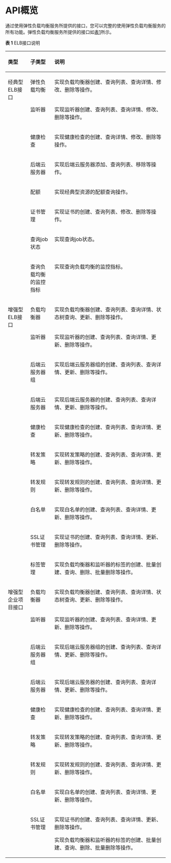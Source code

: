 # API概览<a name="zh-cn_topic_0132467675"></a>

通过使用弹性负载均衡服务所提供的接口，您可以完整的使用弹性负载均衡服务的所有功能。弹性负载均衡服务所提供的接口如[表1](#table66795906)所示。

**表 1**  ELB接口说明

<a name="table66795906"></a>
<table><thead align="left"><tr id="row14670448"><th class="cellrowborder" valign="top" width="14.000000000000002%" id="mcps1.2.4.1.1"><p id="p47455645"><a name="p47455645"></a><a name="p47455645"></a><strong id="b24447627"><a name="b24447627"></a><a name="b24447627"></a>类型</strong></p>
</th>
<th class="cellrowborder" valign="top" width="15%" id="mcps1.2.4.1.2"><p id="p34100770"><a name="p34100770"></a><a name="p34100770"></a><strong id="b38471477"><a name="b38471477"></a><a name="b38471477"></a>子类型</strong></p>
</th>
<th class="cellrowborder" valign="top" width="71%" id="mcps1.2.4.1.3"><p id="p29181936"><a name="p29181936"></a><a name="p29181936"></a><strong id="b61310833"><a name="b61310833"></a><a name="b61310833"></a>说明</strong></p>
</th>
</tr>
</thead>
<tbody><tr id="row17264416143517"><td class="cellrowborder" rowspan="8" valign="top" width="14.000000000000002%" headers="mcps1.2.4.1.1 "><p id="p42641816123511"><a name="p42641816123511"></a><a name="p42641816123511"></a>经典型ELB接口</p>
<p id="p18848135214356"><a name="p18848135214356"></a><a name="p18848135214356"></a></p>
<p id="p6826165518353"><a name="p6826165518353"></a><a name="p6826165518353"></a></p>
<p id="p1358085810359"><a name="p1358085810359"></a><a name="p1358085810359"></a></p>
<p id="p11418739365"><a name="p11418739365"></a><a name="p11418739365"></a></p>
<p id="p1665324993516"><a name="p1665324993516"></a><a name="p1665324993516"></a></p>
</td>
<td class="cellrowborder" valign="top" width="15%" headers="mcps1.2.4.1.2 "><p id="p3159181817364"><a name="p3159181817364"></a><a name="p3159181817364"></a>弹性负载均衡</p>
</td>
<td class="cellrowborder" valign="top" width="71%" headers="mcps1.2.4.1.3 "><p id="p14164618193620"><a name="p14164618193620"></a><a name="p14164618193620"></a>实现负载均衡器创建、查询列表、查询详情、修改、删除等操作。</p>
</td>
</tr>
<tr id="row1848852103515"><td class="cellrowborder" valign="top" headers="mcps1.2.4.1.1 "><p id="p12422141716"><a name="p12422141716"></a><a name="p12422141716"></a>监听器</p>
</td>
<td class="cellrowborder" valign="top" headers="mcps1.2.4.1.2 "><p id="p10147174618615"><a name="p10147174618615"></a><a name="p10147174618615"></a>实现监听器创建、查询列表、查询详情、修改、删除等操作。</p>
</td>
</tr>
<tr id="row1482695515355"><td class="cellrowborder" valign="top" headers="mcps1.2.4.1.1 "><p id="p63322091210"><a name="p63322091210"></a><a name="p63322091210"></a>健康检查</p>
</td>
<td class="cellrowborder" valign="top" headers="mcps1.2.4.1.2 "><p id="p1228534716613"><a name="p1228534716613"></a><a name="p1228534716613"></a>实现健康检查的创建、查询详情、修改、删除等操作。</p>
</td>
</tr>
<tr id="row25801958173516"><td class="cellrowborder" valign="top" headers="mcps1.2.4.1.1 "><p id="p1562120416212"><a name="p1562120416212"></a><a name="p1562120416212"></a>后端云服务器</p>
</td>
<td class="cellrowborder" valign="top" headers="mcps1.2.4.1.2 "><p id="p963314481167"><a name="p963314481167"></a><a name="p963314481167"></a>实现后端云服务器添加、查询列表、移除等操作。</p>
</td>
</tr>
<tr id="row9417134360"><td class="cellrowborder" valign="top" headers="mcps1.2.4.1.1 "><p id="p822251716218"><a name="p822251716218"></a><a name="p822251716218"></a>配额</p>
</td>
<td class="cellrowborder" valign="top" headers="mcps1.2.4.1.2 "><p id="p1475317493619"><a name="p1475317493619"></a><a name="p1475317493619"></a>实现经典型资源的配额查询操作。</p>
</td>
</tr>
<tr id="row61244611417"><td class="cellrowborder" valign="top" headers="mcps1.2.4.1.1 "><p id="p2991410641"><a name="p2991410641"></a><a name="p2991410641"></a>证书管理</p>
</td>
<td class="cellrowborder" valign="top" headers="mcps1.2.4.1.2 "><p id="p1099191019410"><a name="p1099191019410"></a><a name="p1099191019410"></a>实现证书的创建、查询列表、修改、删除等操作。</p>
</td>
</tr>
<tr id="row16761421746"><td class="cellrowborder" valign="top" headers="mcps1.2.4.1.1 "><p id="p1767742645"><a name="p1767742645"></a><a name="p1767742645"></a>查询job状态</p>
</td>
<td class="cellrowborder" valign="top" headers="mcps1.2.4.1.2 "><p id="p116775214419"><a name="p116775214419"></a><a name="p116775214419"></a>实现查询job状态。</p>
</td>
</tr>
<tr id="row5652549103518"><td class="cellrowborder" valign="top" headers="mcps1.2.4.1.1 "><p id="p120419397420"><a name="p120419397420"></a><a name="p120419397420"></a>查询负载均衡的监控指标</p>
</td>
<td class="cellrowborder" valign="top" headers="mcps1.2.4.1.2 "><p id="p6898350964"><a name="p6898350964"></a><a name="p6898350964"></a>实现查询负载均衡的监控指标。</p>
</td>
</tr>
<tr id="row121594"><td class="cellrowborder" rowspan="10" valign="top" width="14.000000000000002%" headers="mcps1.2.4.1.1 "><p id="p9849123"><a name="p9849123"></a><a name="p9849123"></a>增强型ELB接口</p>
</td>
<td class="cellrowborder" valign="top" width="15%" headers="mcps1.2.4.1.2 "><p id="p59581460"><a name="p59581460"></a><a name="p59581460"></a>负载均衡器</p>
</td>
<td class="cellrowborder" valign="top" width="71%" headers="mcps1.2.4.1.3 "><p id="p61368950"><a name="p61368950"></a><a name="p61368950"></a>实现负载均衡器创建、查询列表、查询详情、状态树查询、更新、删除等操作。</p>
</td>
</tr>
<tr id="row15449640"><td class="cellrowborder" valign="top" headers="mcps1.2.4.1.1 "><p id="p43461366"><a name="p43461366"></a><a name="p43461366"></a>监听器</p>
</td>
<td class="cellrowborder" valign="top" headers="mcps1.2.4.1.2 "><p id="p30709768"><a name="p30709768"></a><a name="p30709768"></a>实现监听器的创建、查询列表、查询详情、更新、删除等操作。</p>
</td>
</tr>
<tr id="row7952463"><td class="cellrowborder" valign="top" headers="mcps1.2.4.1.1 "><p id="p40169730"><a name="p40169730"></a><a name="p40169730"></a>后端云服务器组</p>
</td>
<td class="cellrowborder" valign="top" headers="mcps1.2.4.1.2 "><p id="p32522735"><a name="p32522735"></a><a name="p32522735"></a>实现后端云服务器组的创建、查询列表、查询详情、更新、删除等操作。</p>
</td>
</tr>
<tr id="row24269162"><td class="cellrowborder" valign="top" headers="mcps1.2.4.1.1 "><p id="p19645086"><a name="p19645086"></a><a name="p19645086"></a>后端云服务器</p>
</td>
<td class="cellrowborder" valign="top" headers="mcps1.2.4.1.2 "><p id="p47748127"><a name="p47748127"></a><a name="p47748127"></a>实现后端云服务器的创建、查询列表、查询详情、更新、删除等操作。</p>
</td>
</tr>
<tr id="row27079959"><td class="cellrowborder" valign="top" headers="mcps1.2.4.1.1 "><p id="p45993077"><a name="p45993077"></a><a name="p45993077"></a>健康检查</p>
</td>
<td class="cellrowborder" valign="top" headers="mcps1.2.4.1.2 "><p id="p34451796"><a name="p34451796"></a><a name="p34451796"></a>实现健康检查的创建、查询列表、查询详情、更新、删除等操作。</p>
</td>
</tr>
<tr id="row41630716"><td class="cellrowborder" valign="top" headers="mcps1.2.4.1.1 "><p id="p16644798"><a name="p16644798"></a><a name="p16644798"></a>转发策略</p>
</td>
<td class="cellrowborder" valign="top" headers="mcps1.2.4.1.2 "><p id="p6051413"><a name="p6051413"></a><a name="p6051413"></a>实现转发策略的创建、查询列表、查询详情、更新、删除等操作。</p>
</td>
</tr>
<tr id="row54462724"><td class="cellrowborder" valign="top" headers="mcps1.2.4.1.1 "><p id="p49404533"><a name="p49404533"></a><a name="p49404533"></a>转发规则</p>
</td>
<td class="cellrowborder" valign="top" headers="mcps1.2.4.1.2 "><p id="p42344238"><a name="p42344238"></a><a name="p42344238"></a>实现转发规则的创建、查询列表、查询详情、更新、删除等操作。</p>
</td>
</tr>
<tr id="row75268206276"><td class="cellrowborder" valign="top" headers="mcps1.2.4.1.1 "><p id="p1152752032720"><a name="p1152752032720"></a><a name="p1152752032720"></a>白名单</p>
</td>
<td class="cellrowborder" valign="top" headers="mcps1.2.4.1.2 "><p id="p18527162010275"><a name="p18527162010275"></a><a name="p18527162010275"></a>实现白名单的创建、查询列表、查询详情、更新、删除等操作。</p>
</td>
</tr>
<tr id="row45553830"><td class="cellrowborder" valign="top" headers="mcps1.2.4.1.1 "><p id="p65981599"><a name="p65981599"></a><a name="p65981599"></a>SSL证书管理</p>
</td>
<td class="cellrowborder" valign="top" headers="mcps1.2.4.1.2 "><p id="p42909301"><a name="p42909301"></a><a name="p42909301"></a>实现证书的创建、查询列表、查询详情、更新、删除等操作。</p>
</td>
</tr>
<tr id="row50639390"><td class="cellrowborder" valign="top" headers="mcps1.2.4.1.1 "><p id="p8149897"><a name="p8149897"></a><a name="p8149897"></a>标签管理</p>
</td>
<td class="cellrowborder" valign="top" headers="mcps1.2.4.1.2 "><p id="p56161925"><a name="p56161925"></a><a name="p56161925"></a>实现负载均衡器和监听器的标签的创建、批量创建、查询、删除、批量删除等操作。</p>
</td>
</tr>
<tr id="row10301192902811"><td class="cellrowborder" rowspan="9" valign="top" width="14.000000000000002%" headers="mcps1.2.4.1.1 "><p id="p10918423193020"><a name="p10918423193020"></a><a name="p10918423193020"></a>增强型企业项目接口</p>
</td>
<td class="cellrowborder" valign="top" width="15%" headers="mcps1.2.4.1.2 "><p id="p10301132962812"><a name="p10301132962812"></a><a name="p10301132962812"></a>负载均衡器</p>
</td>
<td class="cellrowborder" valign="top" width="71%" headers="mcps1.2.4.1.3 "><p id="p425585120309"><a name="p425585120309"></a><a name="p425585120309"></a>实现负载均衡器创建、查询列表、查询详情、状态树查询、更新、删除等操作。</p>
</td>
</tr>
<tr id="row132371533152814"><td class="cellrowborder" valign="top" headers="mcps1.2.4.1.1 "><p id="p2238233142810"><a name="p2238233142810"></a><a name="p2238233142810"></a>监听器</p>
</td>
<td class="cellrowborder" valign="top" headers="mcps1.2.4.1.2 "><p id="p825575173010"><a name="p825575173010"></a><a name="p825575173010"></a>实现监听器的创建、查询列表、查询详情、更新、删除等操作。</p>
</td>
</tr>
<tr id="row191031536142816"><td class="cellrowborder" valign="top" headers="mcps1.2.4.1.1 "><p id="p610313622815"><a name="p610313622815"></a><a name="p610313622815"></a>后端云服务器组</p>
</td>
<td class="cellrowborder" valign="top" headers="mcps1.2.4.1.2 "><p id="p1125565114307"><a name="p1125565114307"></a><a name="p1125565114307"></a>实现后端云服务器组的创建、查询列表、查询详情、更新、删除等操作。</p>
</td>
</tr>
<tr id="row1645175952818"><td class="cellrowborder" valign="top" headers="mcps1.2.4.1.1 "><p id="p3461859152819"><a name="p3461859152819"></a><a name="p3461859152819"></a>后端云服务器</p>
</td>
<td class="cellrowborder" valign="top" headers="mcps1.2.4.1.2 "><p id="p2255205133012"><a name="p2255205133012"></a><a name="p2255205133012"></a>实现后端云服务器的创建、查询列表、查询详情、更新、删除等操作。</p>
</td>
</tr>
<tr id="row1635112016298"><td class="cellrowborder" valign="top" headers="mcps1.2.4.1.1 "><p id="p53526082910"><a name="p53526082910"></a><a name="p53526082910"></a>健康检查</p>
</td>
<td class="cellrowborder" valign="top" headers="mcps1.2.4.1.2 "><p id="p1125535117301"><a name="p1125535117301"></a><a name="p1125535117301"></a>实现健康检查的创建、查询列表、查询详情、更新、删除等操作。</p>
</td>
</tr>
<tr id="row2447328296"><td class="cellrowborder" valign="top" headers="mcps1.2.4.1.1 "><p id="p13448192112911"><a name="p13448192112911"></a><a name="p13448192112911"></a>转发策略</p>
</td>
<td class="cellrowborder" valign="top" headers="mcps1.2.4.1.2 "><p id="p16256151173010"><a name="p16256151173010"></a><a name="p16256151173010"></a>实现转发策略的创建、查询列表、查询详情、更新、删除等操作。</p>
</td>
</tr>
<tr id="row1213176152920"><td class="cellrowborder" valign="top" headers="mcps1.2.4.1.1 "><p id="p101327662917"><a name="p101327662917"></a><a name="p101327662917"></a>转发规则</p>
</td>
<td class="cellrowborder" valign="top" headers="mcps1.2.4.1.2 "><p id="p525619516305"><a name="p525619516305"></a><a name="p525619516305"></a>实现转发规则的创建、查询列表、查询详情、更新、删除等操作。</p>
</td>
</tr>
<tr id="row19235115013296"><td class="cellrowborder" valign="top" headers="mcps1.2.4.1.1 "><p id="p12236185018294"><a name="p12236185018294"></a><a name="p12236185018294"></a>白名单</p>
</td>
<td class="cellrowborder" valign="top" headers="mcps1.2.4.1.2 "><p id="p5256125110303"><a name="p5256125110303"></a><a name="p5256125110303"></a>实现白名单的创建、查询列表、查询详情、更新、删除等操作。</p>
</td>
</tr>
<tr id="row15133125432917"><td class="cellrowborder" valign="top" headers="mcps1.2.4.1.1 "><p id="p141314715301"><a name="p141314715301"></a><a name="p141314715301"></a>SSL证书管理</p>
</td>
<td class="cellrowborder" valign="top" headers="mcps1.2.4.1.2 "><p id="p1425655113302"><a name="p1425655113302"></a><a name="p1425655113302"></a>实现证书的创建、查询列表、查询详情、更新、删除等操作。</p>
<p id="p20256175118300"><a name="p20256175118300"></a><a name="p20256175118300"></a>实现负载均衡器和监听器的标签的创建、批量创建、查询、删除、批量删除等操作。</p>
</td>
</tr>
</tbody>
</table>

